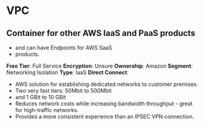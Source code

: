 # VPC

## Container for other AWS IaaS and PaaS products

- and can have Endpoints for AWS SaaS
- products.

**Free Tier**: Full Service
**Encryption**: Unsure
**Ownership**: Amazon
**Segment**: Networking Isolation
**Type**: IaaS
**Direct Connect**: 

- AWS solution for establishing dedicated networks to customer premises.
- Two very fast tiers: 50Mbit to 500Mbit
- and 1 GBit to 10 GBit
- Reduces network costs while increasing bandwidth throughput - great for high-traffic networks.
- Provides a more consistent experience than an IPSEC VPN connection.
